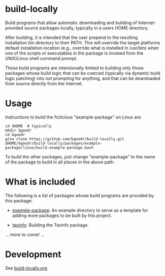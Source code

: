 build-locally
=============

Build programs that allow automatic downloading and building of
Internet-provided source packages locally, typically in a users HOME
directory.

After building, it is intended that the user prepend to the resulting
installation bin directory to their PATH. This will override the
target platforms default installation location (e.g., override what is
installed in /usr/bin) when one of the scripts or executables in the
package is invoked from the UNIX/Linux shell command prompt.

These build programs are intensionally limited to building only those
packages whose build logic that can be coerced (typically via dynamic
build logic patching) into *not* prompting for anything, and that can
be downloaded from source directly from the Internet.

Usage
=====

Instructions to build the ficticious "example-package" on Linux are:

    cd $HOME  # typically
    mkdir bgoodr
    cd bgoodr
    gitw clone https://github.com/bgoodr/build-locally.git
    $HOME/bgoodr/build-locally/packages/example-package/linux/build.example-package.bash

To build the other packages, just change "example-package" to the name of
the package to build in all places in the above path.

What is included
================

The following is a list of packages whose build programs are provided by this package:

* [example-package](packages/example-package/README.md): An example directory to serve
as a template for adding more packages to be built by this project.

* [texinfo](packages/texinfo/README.md): Building the Texinfo package.

... more to come! ...

Development
===========

See [build-locally.org](build-locally.org).

